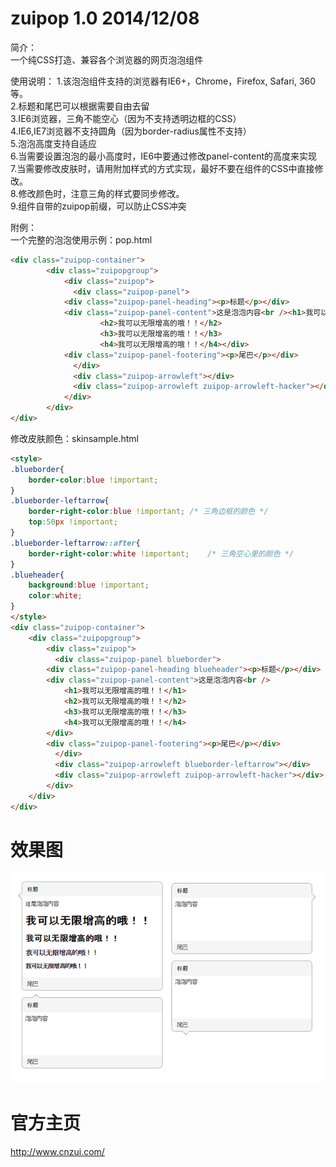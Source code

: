 zuipop 1.0  2014/12/08
====
简介：  
一个纯CSS打造、兼容各个浏览器的网页泡泡组件   

使用说明：
1.该泡泡组件支持的浏览器有IE6+，Chrome，Firefox, Safari, 360等。   
2.标题和尾巴可以根据需要自由去留   
3.IE6浏览器，三角不能空心（因为不支持透明边框的CSS）   
4.IE6,IE7浏览器不支持圆角（因为border-radius属性不支持）   
5.泡泡高度支持自适应   
6.当需要设置泡泡的最小高度时，IE6中要通过修改panel-content的高度来实现   
7.当需要修改皮肤时，请用附加样式的方式实现，最好不要在组件的CSS中直接修改。   
8.修改颜色时，注意三角的样式要同步修改。   
9.组件自带的zuipop前缀，可以防止CSS冲突   


附例：   
一个完整的泡泡使用示例：pop.html

```html
<div class="zuipop-container">
    	<div class="zuipopgroup">
            <div class="zuipop">
              <div class="zuipop-panel">
      		<div class="zuipop-panel-heading"><p>标题</p></div>
      		<div class="zuipop-panel-content">这是泡泡内容<br /><h1>我可以无限增高的哦！！</h1>
                    <h2>我可以无限增高的哦！！</h2>
                    <h3>我可以无限增高的哦！！</h3>
                    <h4>我可以无限增高的哦！！</h4></div>
      		<div class="zuipop-panel-footering"><p>尾巴</p></div>
              </div>
              <div class="zuipop-arrowleft"></div>
              <div class="zuipop-arrowleft zuipop-arrowleft-hacker"></div>
            </div>
        </div>
</div>
```

修改皮肤颜色：skinsample.html

```html
<style>
.blueborder{
	border-color:blue !important;
}
.blueborder-leftarrow{
	border-right-color:blue !important;	/* 三角边框的颜色 */
	top:50px !important;
}
.blueborder-leftarrow::after{
	border-right-color:white !important;	/* 三角空心里的颜色 */
}
.blueheader{
	background:blue !important;
	color:white;
}
</style>
<div class="zuipop-container">
	<div class="zuipopgroup">
		<div class="zuipop">
		  <div class="zuipop-panel blueborder">
        <div class="zuipop-panel-heading blueheader"><p>标题</p></div>
        <div class="zuipop-panel-content">这是泡泡内容<br />
            <h1>我可以无限增高的哦！！</h1>
            <h2>我可以无限增高的哦！！</h2>
            <h3>我可以无限增高的哦！！</h3>
            <h4>我可以无限增高的哦！！</h4>
        </div>
        <div class="zuipop-panel-footering"><p>尾巴</p></div>
		  </div>
		  <div class="zuipop-arrowleft blueborder-leftarrow"></div>
		  <div class="zuipop-arrowleft zuipop-arrowleft-hacker"></div>
		</div>
	</div>
</div>
```


效果图
=====
![image](https://github.com/cnzui/zuipop/raw/master/screenshots/sample.jpg)

官方主页
=====
http://www.cnzui.com/